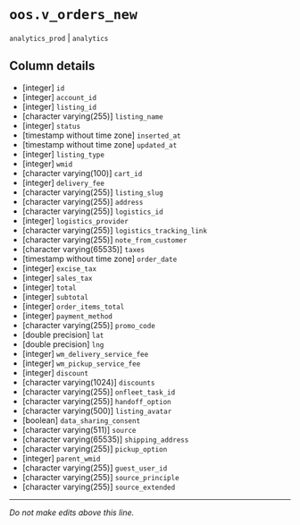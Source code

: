 # `oos.v_orders_new`
`analytics_prod` | `analytics`

## Column details
* [integer]   `id`
* [integer]   `account_id`
* [integer]   `listing_id`
* [character varying(255)] `listing_name`
* [integer]   `status`
* [timestamp without time zone] `inserted_at`
* [timestamp without time zone] `updated_at`
* [integer]   `listing_type`
* [integer]   `wmid`
* [character varying(100)] `cart_id`
* [integer]   `delivery_fee`
* [character varying(255)] `listing_slug`
* [character varying(255)] `address`
* [character varying(255)] `logistics_id`
* [integer]   `logistics_provider`
* [character varying(255)] `logistics_tracking_link`
* [character varying(255)] `note_from_customer`
* [character varying(65535)] `taxes`
* [timestamp without time zone] `order_date`
* [integer]   `excise_tax`
* [integer]   `sales_tax`
* [integer]   `total`
* [integer]   `subtotal`
* [integer]   `order_items_total`
* [integer]   `payment_method`
* [character varying(255)] `promo_code`
* [double precision] `lat`
* [double precision] `lng`
* [integer]   `wm_delivery_service_fee`
* [integer]   `wm_pickup_service_fee`
* [integer]   `discount`
* [character varying(1024)] `discounts`
* [character varying(255)] `onfleet_task_id`
* [character varying(255)] `handoff_option`
* [character varying(500)] `listing_avatar`
* [boolean]   `data_sharing_consent`
* [character varying(511)] `source`
* [character varying(65535)] `shipping_address`
* [character varying(255)] `pickup_option`
* [integer]   `parent_wmid`
* [character varying(255)] `guest_user_id`
* [character varying(255)] `source_principle`
* [character varying(255)] `source_extended`

-------------------------------------------------------------------------------
*Do not make edits above this line.*

